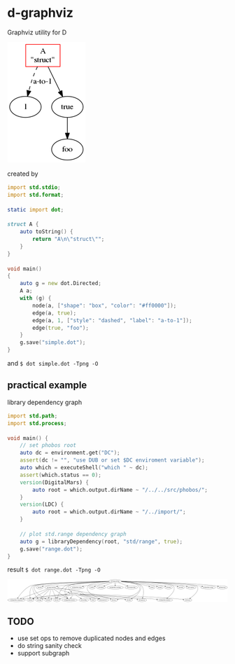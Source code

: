 # d-graphviz

Graphviz utility for D

![dot](simple.dot.png)

created by

```d
import std.stdio;
import std.format;

static import dot;

struct A {
    auto toString() {
        return "A\n\"struct\"";
    }
}

void main()
{
    auto g = new dot.Directed;
    A a;
    with (g) {
        node(a, ["shape": "box", "color": "#ff0000"]);
        edge(a, true);
        edge(a, 1, ["style": "dashed", "label": "a-to-1"]);
        edge(true, "foo");
    }
    g.save("simple.dot");
}
```

and `$ dot simple.dot -Tpng -O`


## practical example

library dependency graph

```d
import std.path;
import std.process;

void main() {
    // set phobos root
    auto dc = environment.get("DC");
    assert(dc != "", "use DUB or set $DC enviroment variable");
    auto which = executeShell("which " ~ dc);
    assert(which.status == 0);
    version(DigitalMars) {
        auto root = which.output.dirName ~ "/../../src/phobos/";
    }
    version(LDC) {
        auto root = which.output.dirName ~ "/../import/";
    }

    // plot std.range dependency graph
    auto g = libraryDependency(root, "std/range", true);
    g.save("range.dot");
}
```

result `$ dot range.dot -Tpng -O`

![range](range.dot.png)

## TODO

- use set ops to remove duplicated nodes and edges
- do string sanity check
- support subgraph
